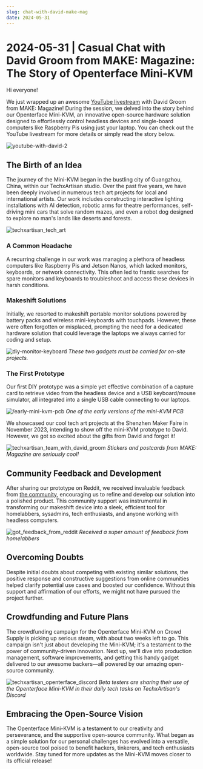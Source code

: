 ```yaml
---
slug: chat-with-david-make-mag
date: 2024-05-31
---
```


# 2024-05-31 | Casual Chat with David Groom from MAKE: Magazine: The Story of Openterface Mini-KVM

Hi everyone!

We just wrapped up an awesome [YouTube livestream](https://www.youtube.com/live/lwitzvmxsgc?si=s9a1t5_Sce5v22e1) with David Groom from MAKE: Magazine! During the session, we delved into the story behind our Openterface Mini-KVM, an innovative open-source hardware solution designed to effortlessly control headless devices and single-board computers like Raspberry Pis using just your laptop. You can check out the YouTube livestream for more details or simply read the story below.

![youtube-with-david-2](https://www.crowdsupply.com/img/2b83/081f1376-b266-4e83-b1af-5628dbe62b83/youtube-with-david_jpg_gallery-lg.jpg)

## The Birth of an Idea

The journey of the Mini-KVM began in the bustling city of Guangzhou, China, within our TechxArtisan studio. Over the past five years, we have been deeply involved in numerous tech art projects for local and international artists. Our work includes constructing interactive lighting installations with AI detection, robotic arms for theatre performances, self-driving mini cars that solve random mazes, and even a robot dog designed to explore no man's lands like deserts and forests.

![techxartisan_tech_art](https://www.crowdsupply.com/img/bce8/9c580077-993a-42b2-b781-a30d34acbce8/techxartisan-tech-art_jpg_gallery-lg.jpg)

### A Common Headache
A recurring challenge in our work was managing a plethora of headless computers like Raspberry Pis and Jetson Nanos, which lacked monitors, keyboards, or network connectivity. This often led to frantic searches for spare monitors and keyboards to troubleshoot and access these devices in harsh conditions.

### Makeshift Solutions
Initially, we resorted to makeshift portable monitor solutions powered by battery packs and wireless mini-keyboards with touchpads. However, these were often forgotten or misplaced, prompting the need for a dedicated hardware solution that could leverage the laptops we always carried for coding and setup.

![diy-monitor-keyboard](https://www.crowdsupply.com/img/2efd/4459eff9-2d01-4552-ac91-a1941ed82efd/diy-monitor-keyboard_jpg_gallery-lg.jpg)
*These two gadgets must be carried for on-site projects.*

### The First Prototype
Our first DIY prototype was a simple yet effective combination of a capture card to retrieve video from the headless device and a USB keyboard/mouse simulator, all integrated into a single USB cable connecting to our laptops. 

![/early-mini-kvm-pcb](https://www.crowdsupply.com/img/1f7e/fb91d879-dee7-45cc-bbdc-dc3ea5731f7e/early-mini-kvm-pcb_jpg_gallery-lg.jpg)
*One of the early versions of the mini-KVM PCB*

We showcased our cool tech art projects at the Shenzhen Maker Faire in November 2023, intending to show off the mini-KVM prototype to David. However, we got so excited about the gifts from David and forgot it!

![techxartisan_team_with_david_groom](https://www.crowdsupply.com/img/bc4e/17bdcc6e-0a34-4f2f-bf64-fee0b8d6bc4e/techxartisan-team-with-david-groom_jpg_gallery-lg.jpg)
*Stickers and postcards from MAKE: Magazine are seriously cool!*

## Community Feedback and Development
After sharing our prototype on Reddit, we received invaluable feedback from [the community](http://openterface.com/community/#community-contributors), encouraging us to refine and develop our solution into a polished product. This community support was instrumental in transforming our makeshift device into a sleek, efficient tool for homelabbers, sysadmins, tech enthusiasts, and anyone working with headless computers.

![got_feedback_from_reddit](https://www.crowdsupply.com/img/b24b/e04dfa15-1e5b-4bfb-b97c-acdba784b24b/got-feedback-from-reddit_jpg_gallery-lg.jpg)
*Received a super amount of feedback from homelabbers*

## Overcoming Doubts
Despite initial doubts about competing with existing similar solutions, the positive response and constructive suggestions from online communities helped clarify potential use cases and boosted our confidence. Without this support and affirmation of our efforts, we might not have pursued the project further.

## Crowdfunding and Future Plans
The crowdfunding campaign for the Openterface Mini-KVM on Crowd Supply is picking up serious steam, with about two weeks left to go. This campaign isn't just about developing the Mini-KVM; it's a testament to the power of community-driven innovation. Next up, we'll dive into production management, software improvements, and getting this handy gadget delivered to our awesome backers—all powered by our amazing open-source community.

![techxartisan_openterface_discord](https://www.crowdsupply.com/img/8d7a/58e213e7-7a81-47b4-9d6b-69be3c698d7a/techxartisan-openterface-discord_jpg_gallery-lg.jpg)
*Beta testers are sharing their use of the Openterface Mini-KVM in their daily tech tasks on TechxArtisan's Discord*

## Embracing the Open-Source Vision

The Openterface Mini-KVM is a testament to our creativity and perseverance, and the supportive open-source community. What began as a simple solution for our personal challenges has evolved into a versatile, open-source tool poised to benefit hackers, tinkerers, and tech enthusiasts worldwide. Stay tuned for more updates as the Mini-KVM moves closer to its official release!
